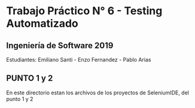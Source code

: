 # Trabajo Práctico N° 6 - Testing Automatizado
## Ingeniería de Software 2019
Estudiantes: Emiliano Santi - Enzo Fernandez - Pablo Arias

## PUNTO 1 y 2
En este directorio estan los archivos de los proyectos de SeleniumIDE, del punto 1 y 2